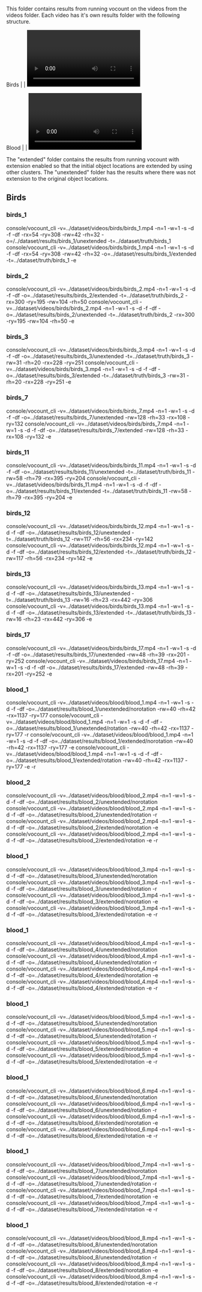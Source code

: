 This folder contains results from running vocount on the videos from the videos folder. Each video has it's own results folder with the following structure.

Birds
	|
	|
	<Video>
		|
		|__ extended
		|__ unextended
		
Blood
	|
	|
	<Video>
		|
		|__ extended
		|		|____ norotation
		|		|____ rotation
		|
		|__ unextended
				|____ norotation
				|____ rotation

The "extended" folder contains the results from running vocount with extension enabled so that the initial object locations are extended by using other clusters. The "unextended" folder has the results where there was not extension to the original object locations.

## Birds
### birds_1
console/vocount_cli -v=../dataset/videos/birds/birds_1.mp4 -n=1 -w=1 -s -d -f -df -rx=54 -ry=308 -rw=42 -rh=32 -o=/../dataset/results/birds_1/unextended -t=../dataset/truth/birds_1
console/vocount_cli -v=../dataset/videos/birds/birds_1.mp4 -n=1 -w=1 -s -d -f -df -rx=54 -ry=308 -rw=42 -rh=32 -o=../dataset/results/birds_1/extended -t=../dataset/truth/birds_1 -e

### birds_2
console/vocount_cli -v=../dataset/videos/birds/birds_2.mp4 -n=1 -w=1 -s -d -f -df -o=../dataset/results/birds_2/extended -t=../dataset/truth/birds_2 -rx=300 -ry=195 -rw=104 -rh=50
console/vocount_cli -v=../dataset/videos/birds/birds_2.mp4 -n=1 -w=1 -s -d -f -df -o=../dataset/results/birds_2/unextended -t=../dataset/truth/birds_2 -rx=300 -ry=195 -rw=104 -rh=50 -e

### birds_3
console/vocount_cli -v=../dataset/videos/birds/birds_3.mp4 -n=1 -w=1 -s -d -f -df -o=../dataset/results/birds_3/unextended -t=../dataset/truth/birds_3 -rw=31 -rh=20 -rx=228 -ry=251
console/vocount_cli -v=../dataset/videos/birds/birds_3.mp4 -n=1 -w=1 -s -d -f -df -o=../dataset/results/birds_3/extended -t=../dataset/truth/birds_3 -rw=31 -rh=20 -rx=228 -ry=251 -e

### birds_7
console/vocount_cli -v=../dataset/videos/birds/birds_7.mp4 -n=1 -w=1 -s -d -f -df -o=../dataset/results/birds_7/unextended -rw=128 -rh=33 -rx=108 -ry=132
console/vocount_cli -v=../dataset/videos/birds/birds_7.mp4 -n=1 -w=1 -s -d -f -df -o=../dataset/results/birds_7/extended -rw=128 -rh=33 -rx=108 -ry=132 -e 

### birds_11
console/vocount_cli -v=../dataset/videos/birds/birds_11.mp4 -n=1 -w=1 -s -d -f -df -o=../dataset/results/birds_11/unextended -t=../dataset/truth/birds_11 -rw=58 -rh=79 -rx=395 -ry=204
console/vocount_cli -v=../dataset/videos/birds/birds_11.mp4 -n=1 -w=1 -s -d -f -df -o=../dataset/results/birds_11/extended -t=../dataset/truth/birds_11 -rw=58 -rh=79 -rx=395 -ry=204 -e

### birds_12
console/vocount_cli -v=../dataset/videos/birds/birds_12.mp4 -n=1 -w=1 -s -d -f -df -o=../dataset/results/birds_12/unextended -t=../dataset/truth/birds_12 -rw=117 -rh=56 -rx=234 -ry=142
console/vocount_cli -v=../dataset/videos/birds/birds_12.mp4 -n=1 -w=1 -s -d -f -df -o=../dataset/results/birds_12/extended -t=../dataset/truth/birds_12 -rw=117 -rh=56 -rx=234 -ry=142 -e

### birds_13
console/vocount_cli -v=../dataset/videos/birds/birds_13.mp4 -n=1 -w=1 -s -d -f -df -o=../dataset/results/birds_13/unextended -t=../dataset/truth/birds_13 -rw=16 -rh=23 -rx=442 -ry=306
console/vocount_cli -v=../dataset/videos/birds/birds_13.mp4 -n=1 -w=1 -s -d -f -df -o=../dataset/results/birds_13/extended -t=../dataset/truth/birds_13 -rw=16 -rh=23 -rx=442 -ry=306 -e

### birds_17
console/vocount_cli -v=../dataset/videos/birds/birds_17.mp4 -n=1 -w=1 -s -d -f -df -o=../dataset/results/birds_17/unextended -rw=48 -rh=39 -rx=201 -ry=252
console/vocount_cli -v=../dataset/videos/birds/birds_17.mp4 -n=1 -w=1 -s -d -f -df -o=../dataset/results/birds_17/extended -rw=48 -rh=39 -rx=201 -ry=252 -e

### blood_1
console/vocount_cli -v=../dataset/videos/blood/blood_1.mp4 -n=1 -w=1 -s -d -f -df -o=../dataset/results/blood_1/unextended/norotation -rw=40 -rh=42 -rx=1137 -ry=177
console/vocount_cli -v=../dataset/videos/blood/blood_1.mp4 -n=1 -w=1 -s -d -f -df -o=../dataset/results/blood_1/unextended/rotation -rw=40 -rh=42 -rx=1137 -ry=177 -r
console/vocount_cli -v=../dataset/videos/blood/blood_1.mp4 -n=1 -w=1 -s -d -f -df -o=../dataset/results/blood_1/extended/norotation -rw=40 -rh=42 -rx=1137 -ry=177 -e
console/vocount_cli -v=../dataset/videos/blood/blood_1.mp4 -n=1 -w=1 -s -d -f -df -o=../dataset/results/blood_1/extended/rotation -rw=40 -rh=42 -rx=1137 -ry=177 -e -r

### blood_2
console/vocount_cli -v=../dataset/videos/blood/blood_2.mp4 -n=1 -w=1 -s -d -f -df -o=../dataset/results/blood_2/unextended/norotation
console/vocount_cli -v=../dataset/videos/blood/blood_2.mp4 -n=1 -w=1 -s -d -f -df -o=../dataset/results/blood_2/unextended/rotation -r
console/vocount_cli -v=../dataset/videos/blood/blood_2.mp4 -n=1 -w=1 -s -d -f -df -o=../dataset/results/blood_2/extended/norotation -e
console/vocount_cli -v=../dataset/videos/blood/blood_2.mp4 -n=1 -w=1 -s -d -f -df -o=../dataset/results/blood_2/extended/rotation -e -r

### blood_1
console/vocount_cli -v=../dataset/videos/blood/blood_3.mp4 -n=1 -w=1 -s -d -f -df -o=../dataset/results/blood_3/unextended/norotation
console/vocount_cli -v=../dataset/videos/blood/blood_3.mp4 -n=1 -w=1 -s -d -f -df -o=../dataset/results/blood_3/unextended/rotation -r
console/vocount_cli -v=../dataset/videos/blood/blood_3.mp4 -n=1 -w=1 -s -d -f -df -o=../dataset/results/blood_3/extended/norotation -e
console/vocount_cli -v=../dataset/videos/blood/blood_3.mp4 -n=1 -w=1 -s -d -f -df -o=../dataset/results/blood_3/extended/rotation -e -r

### blood_1
console/vocount_cli -v=../dataset/videos/blood/blood_4.mp4 -n=1 -w=1 -s -d -f -df -o=../dataset/results/blood_4/unextended/norotation
console/vocount_cli -v=../dataset/videos/blood/blood_4.mp4 -n=1 -w=1 -s -d -f -df -o=../dataset/results/blood_4/unextended/rotation -r
console/vocount_cli -v=../dataset/videos/blood/blood_4.mp4 -n=1 -w=1 -s -d -f -df -o=../dataset/results/blood_4/extended/norotation -e
console/vocount_cli -v=../dataset/videos/blood/blood_4.mp4 -n=1 -w=1 -s -d -f -df -o=../dataset/results/blood_4/extended/rotation -e -r

### blood_1
console/vocount_cli -v=../dataset/videos/blood/blood_5.mp4 -n=1 -w=1 -s -d -f -df -o=../dataset/results/blood_5/unextended/norotation
console/vocount_cli -v=../dataset/videos/blood/blood_5.mp4 -n=1 -w=1 -s -d -f -df -o=../dataset/results/blood_5/unextended/rotation -r
console/vocount_cli -v=../dataset/videos/blood/blood_5.mp4 -n=1 -w=1 -s -d -f -df -o=../dataset/results/blood_5/extended/norotation -e
console/vocount_cli -v=../dataset/videos/blood/blood_5.mp4 -n=1 -w=1 -s -d -f -df -o=../dataset/results/blood_5/extended/rotation -e -r

### blood_1
console/vocount_cli -v=../dataset/videos/blood/blood_6.mp4 -n=1 -w=1 -s -d -f -df -o=../dataset/results/blood_6/unextended/norotation
console/vocount_cli -v=../dataset/videos/blood/blood_6.mp4 -n=1 -w=1 -s -d -f -df -o=../dataset/results/blood_6/unextended/rotation -r
console/vocount_cli -v=../dataset/videos/blood/blood_6.mp4 -n=1 -w=1 -s -d -f -df -o=../dataset/results/blood_6/extended/norotation -e
console/vocount_cli -v=../dataset/videos/blood/blood_6.mp4 -n=1 -w=1 -s -d -f -df -o=../dataset/results/blood_6/extended/rotation -e -r

### blood_1
console/vocount_cli -v=../dataset/videos/blood/blood_7.mp4 -n=1 -w=1 -s -d -f -df -o=../dataset/results/blood_7/unextended/norotation
console/vocount_cli -v=../dataset/videos/blood/blood_7.mp4 -n=1 -w=1 -s -d -f -df -o=../dataset/results/blood_7/unextended/rotation -r
console/vocount_cli -v=../dataset/videos/blood/blood_7.mp4 -n=1 -w=1 -s -d -f -df -o=../dataset/results/blood_7/extended/norotation -e
console/vocount_cli -v=../dataset/videos/blood/blood_7.mp4 -n=1 -w=1 -s -d -f -df -o=../dataset/results/blood_7/extended/rotation -e -r

### blood_1
console/vocount_cli -v=../dataset/videos/blood/blood_8.mp4 -n=1 -w=1 -s -d -f -df -o=../dataset/results/blood_8/unextended/norotation
console/vocount_cli -v=../dataset/videos/blood/blood_8.mp4 -n=1 -w=1 -s -d -f -df -o=../dataset/results/blood_8/unextended/rotation -r
console/vocount_cli -v=../dataset/videos/blood/blood_8.mp4 -n=1 -w=1 -s -d -f -df -o=../dataset/results/blood_8/extended/norotation -e
console/vocount_cli -v=../dataset/videos/blood/blood_8.mp4 -n=1 -w=1 -s -d -f -df -o=../dataset/results/blood_8/extended/rotation -e -r

